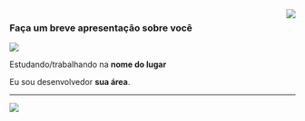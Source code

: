 <img align='right' src="https://github-readme-stats.vercel.app/api?username=Kamily-Assis&show_icons=true&title_color=CADDF2&text_color=fdf0d5&icon_color=CADDF2&bg_color=003049&cache_seconds=2300">

### Faça um breve apresentação sobre você

<img src="https://img.shields.io/static/v1?label=Overview&message=Kamily&color=f8efd4&style=for-the-badge&logo=GitHub">

<p>

Estudando/trabalhando na **nome do lugar**<br/>

Eu sou desenvolvedor **sua área**.


</p>
<hr>
<a href="#" alt="Instagram">
  <img src="https://img.shields.io/badge/-Meu Portfólio-DF0174?style=flat-square&labelColor=DF0174&logo=instagram&logoColor=white&link=LINK-DO-SEU-INSTAGRAM"/></a>
</p>  
